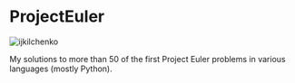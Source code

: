 ProjectEuler
============
 
![ijkilchenko](https://projecteuler.net/profile/ijkilchenko.png)

My solutions to more than 50 of the first Project Euler problems in various languages (mostly Python). 

